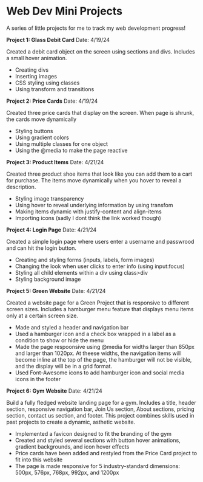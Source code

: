 # Web Dev Mini Projects

A series of little projects for me to track my web development progress!

**Project 1: Glass Debit Card**
Date: 4/19/24 

Created a debit card object on the screen using sections and divs. Includes a small hover animation.
- Creating divs
- Inserting images
- CSS styling using classes
- Using transform and transitions

**Project 2: Price Cards**
Date: 4/19/24

Created three price cards that display on the screen. When page is shrunk, the cards move dynamically
- Styling buttons
- Using gradient colors
- Using multiple classes for one object
- Using the @media to make the page reactive

**Project 3: Product Items**
Date: 4/21/24

Created three product shoe items that look like you can add them to a cart for purchase. The items move dynamically when you hover to reveal a description.
- Styling image transparency
- Using hover to reveal underlying information by using transfom
- Making items dynamic with justify-content and align-items
- Importing icons (sadly I dont think the link worked though)

**Project 4: Login Page**
Date: 4/21/24

Created a simple login page where users enter a username and passwrood and can hit the login button.
- Creating and styling forms (inputs, labels, form images)
- Changing the look when user clicks to enter info (using input:focus)
- Styling all child elements within a div using class>div
- Styling background image

**Project 5: Green Website**
Date: 4/21/24  

Created a website page for a Green Project that is responsive to different screen sizes. Includes a hamburger menu feature that displays menu items only at a certain screen size.
- Made and styled a header and navigation bar
- Used a hamburger icon and a check box wrapped in a label as a condition to show or hide the menu
- Made the page respoonsive using @media for widths larger than 850px and larger than 1020px. At theese widths, the navigation items will become inline at the top of the page, the hamburger will not be visible, and the display will be in a grid format.
- Used Font-Awesome icons to add hamburger icon and social media icons in the footer

**Project 6: Gym Website**
Date: 4/21/24  

Build a fully fledged website landing page for a gym. Includes a title, header section, responsive navigation bar, Join Us section, About sections, pricing section, contact us section, and footer. This project combines skills used in past projects to create a dynamic, asthetic website.
- Implemented a favicon designed to fit the branding of the gym
- Created and styled several sections with button hover animations, gradient backgrounds, and icon hover effects
- Price cards have been added and restyled from the Price Card project to fit into this website
- The page is made responsive for 5 industry-standard dimensions: 500px, 576px, 768px, 992px, and 1200px

